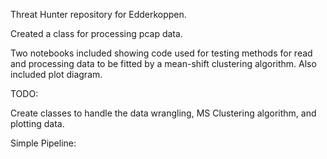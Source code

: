 Threat Hunter repository for Edderkoppen. 


Created a class for processing pcap data.

Two notebooks included showing code used for testing methods for read and processing data to be fitted by a mean-shift clustering algorithm. Also included plot diagram.

TODO:

Create classes to handle the data wrangling, MS Clustering algorithm, and plotting data.

Simple Pipeline:

